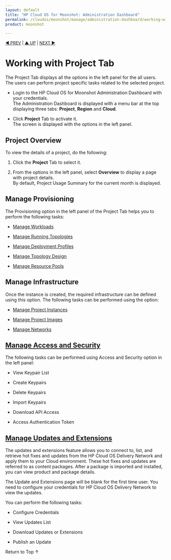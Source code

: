 ```yaml
---
layout: default
title: "HP Cloud OS for Moonshot: Administration Dashboard"
permalink: /cloudos/moonshot/manage/administration-dashboard/working-with-project-tab/
product: moonshot

---
```


<script>

function PageRefresh {
onLoad="window.refresh"
}

PageRefresh();

</script>

<p style="font-size: small;"> <a href="/cloudos/moonshot/manage/administration-dashboard/before-you-begin/">&#9664; PREV</a> | <a href=""/cloudos/moonshot/manage/administration-dashboard/before-you-begin/">&#9650; UP</a> | <a href= "/cloudos/moonshot/manage/administration-dashboard/workloads/">NEXT &#9654;</p></a>

# Working with Project Tab #

The Project Tab displays all the options in the left panel for the all users. The users can perform project specific tasks related to the selected project.

* Login to the HP Cloud OS for Moonshot Administration Dashboard with your credentials.<br>The Administration Dashboard is displayed with a menu bar at the top displaying three tabs: **Project**, **Region** and **Cloud**.</br>

* Click **Project** Tab to activate it.<br>
The screen is displayed with the options in the left panel.</br>

## Project Overview ##

To view the details of a project, do the following:

1.	Click the **Project** Tab to select it.

2.	From the options in the left panel, select **Overview** to display a page with project details.
<br>By default, Project Usage Summary for the current month is displayed.</br>

## Manage Provisioning ##

The Provisioning option in the left panel of the Project Tab helps you to perform the following tasks:

* [Manage Workloads](/cloudos/administration-dashboard/workloads/)

* [Manage Running Topologies](/cloudos/administration-dashboard/running-topologies/)

* [Manage Deployment Profiles](/cloudos/administration-dashboard/deployment-profiles/)

* [Manage Topology Design](/cloudos/administration-dashboard/topology-designs/)

* [Manage Resource Pools](/cloudos/administration-dashboard/resource-pools/)

## Manage Infrastructure ##

Once the instance is created, the required infrastructure can be defined using this option.
The following tasks can be performed using the option:

* [Manage Project Instances](/cloudos/administration-dashboard/project-instances/)

* [Manage Project Images](/cloudos/administration-dashboard/project-images/)

* [Manage Networks](/cloudos/administration-dashboard/project-networks/)

## [Manage Access and Security](http://cloudos/administration-dashboard/access-and-security/)
 
The following tasks can be performed using Access and Security option in the left panel:

* View Keypair List

* Create Keypairs

* Delete Keypairs

* Import Keypairs

* Download API Access

* Access Authentication Token


## [Manage Updates and Extensions](http://cloudos/administration-dashboard/updates-extensions/)

The updates and extensions feature allows you to connect to, list, and retrieve hot fixes and updates from the HP Cloud OS Delivery Network and apply them to your Cloud environment. These hot fixes and updates are referred to as content packages. After a package is imported and installed, you can view product and package details. 

The Update and Extensions page will be blank for the first time user. You need to configure your credentials for HP Cloud OS Delivery Network to view the updates.

You can perform the following tasks:

* Configure Credentials

* View Updates List

* Download Updates or Extensions

* Publish an Update


<a href="#top" style="padding:14px 0px 14px 0px; text-decoration: none;"> Return to Top &#8593; </a>




